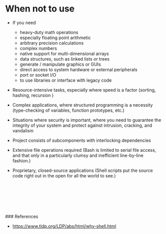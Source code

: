 # When not to use

- If you need
    - heavy-duty math operations
    - especially floating point arithmetic
    - arbitrary precision calculations
    - complex numbers 
    - native support for multi-dimensional arrays
    - data structures, such as linked lists or trees
    - generate / manipulate graphics or GUIs
    - direct access to system hardware or external peripherals
    - port or socket I/O
    - to use libraries or interface with legacy code


- Resource-intensive tasks, especially where speed is a factor (sorting, hashing, recursion )

- Complex applications, where structured programming is a necessity (type-checking of variables, function prototypes, etc.)

- Situations where security is important, where you need to guarantee the integrity of your system and protect against intrusion, cracking, and vandalism

- Project consists of subcomponents with interlocking dependencies

- Extensive file operations required (Bash is limited to serial file access, and that only in a particularly clumsy and inefficient line-by-line fashion.)




- Proprietary, closed-source applications (Shell scripts put the source code right out in the open for all the world to see.)


<br><br><br><br><br>

### References
- https://www.tldp.org/LDP/abs/html/why-shell.html